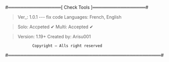 #═════════════════[ Check Tools ]═════════════════#

> Ver_: 1.0.1 --- fix code
> Languages: French, English

> Solo: Accpeted ✔
> Multi: Accepted ✔

> Version: 1.19+
> Created by: Arisu001


                Copyright — Alls right reserved
#═════════════════════════════════════════════════#
